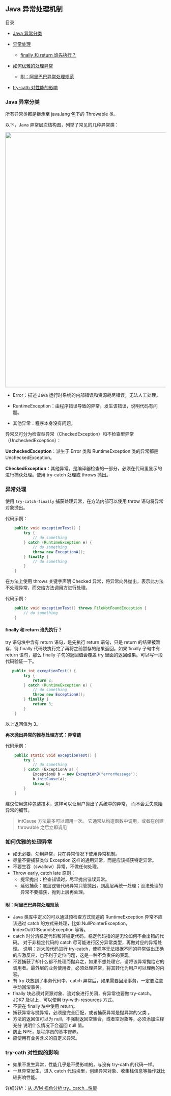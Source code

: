 ## Java 异常处理机制

目录

- [Java 异常分类](#java-异常分类)
- [异常处理](#异常处理)
  - [finally 和 return 谁先执行？](#finally-和-return-谁先执行？)
- [如何优雅的处理异常](#如何优雅的处理异常)
  - [附：阿里巴巴异常处理规范](#附：阿里巴巴异常处理规范)

- [try-cath 对性能的影响](#try-cath-对性能的影响)

### Java 异常分类

所有异常类都是继承至 java.lang 包下的 Throwable 类。

以下，Java 异常层次结构图，列举了常见的几种异常类：

<div align="center"><img src="https://upload-images.jianshu.io/upload_images/3297676-fbb20e337e8a4def.png?imageMogr2/auto-orient/strip%7CimageView2/2/w/1240" width= "800px"></div>



- Error：描述 Java 运行时系统的内部错误和资源耗尽错误，无法人工处理。

- RuntimeException：由程序错误导致的异常，发生该错误，说明代码有问题。

- 其他异常：程序本身没有问题。



异常又可分为检查型异常（CheckedException）和不检查型异常（UncheckedException）：

**UncheckedException**：派生于 Error 类和 RuntimeException 类的异常都是 UncheckedException。

**CheckedException**：其他异常。是编译器检查的一部分，必须在代码里显示的进行捕获处理。使用 try-catch 处理或 throws 抛出。



### 异常处理

使用 `try-catch-finally` 捕获处理异常，在方法内部可以使用 throw 语句将异常对象抛出。

代码示例：

```java
	public void exceptionTest() {
        try {
            // do something
        } catch (RuntimeException e) {
            // do something
            throw new ExceptionA();
        } finally {
            // do something
        }
    }
```



在方法上使用 throws 关键字声明 Checked 异常，将异常向外抛出，表示此方法不处理异常，而交给方法调用方进行处理。

代码示例：

```java
	public void exceptionTest() throws FileNotFoundException {
        // do something
    }
```



#### finally 和 return 谁先执行？

try 语句块中含有 return 语句，是先执行 return 语句，只是 return 的结果被暂存，待 finally 代码块执行完了再将之前暂存的结果返回。如果 finally 子句中有 return 语句，那么 finally 子句的返回值会覆盖 try 里面的返回结果。可以写一段代码验证一下。

```java 
   public int exceptionTest() {
        try {
            return 2;
        } catch (RuntimeException e) {
            // do something
            throw new ExceptionA();
        } finally {
            return 3;
        }
    }
```

以上返回值为 3。

**再次抛出异常的推荐处理方式：异常链**

代码示例：

```java
	public static void exceptionTest() {
        try {
            // do something
        } catch (ExceptionA a) {
            ExceptionB b = new ExceptionB("errorMessage");
            b.initCause(a);
            throw b;
        }
    }
```

建议使用这种包装技术，这样可以让用户抛出子系统中的异常， 而不会丢失原始异常的细节。

> intCause 方法最多可以调用一次。 它通常从构造函数中调用，或者在创建 throwable 之后立即调用



### 如何优雅的处理异常

- 如无必要，勿用异常，只在异常情况下使用异常机制。
- 尽量不要捕获类似 Exception 这样的通用异常，而是应该捕获特定异常。
- 不要生吞（swallow）异常，不做任何处理。
- Throw early, catch late 原则：
  - 提早抛出：检查错误时，尽早抛出错误异常。
  - 延迟捕获：底层逻辑代码异常只管抛出，到高层再统一处理；没法处理的异常不要捕获，抛到上层再处理。



#### 附：阿里巴巴异常处理规范

- Java 类库中定义的可以通过预检查方式规避的 RuntimeException 异常不应该通过 catch 的方式来处理，比如:NullPointerException，IndexOutOfBoundsException 等等。 
- catch 时分清稳定代码和非稳定代码，稳定代码指的是无论如何不会出错的代码。 对于非稳定代码的 catch 尽可能进行区分异常类型，再做对应的异常处理。 说明：对大段代码进行 try-catch，使程序无法根据不同的异常做出正确的应激反应，也不利于定位问题，这是一种不负责任的表现。 
- 不要捕获了却什么都不处理而抛弃之，如果不想处理它，请将该异常抛给它的调用者。最外层的业务使用者，必须处理异常，将其转化为用户可以理解的内容。 
- 有 try 块放到了事务代码中，catch 异常后，如果需要回滚事务，一定要注意手动回滚事务。 
- finally 块必须对资源对象、流对象进行关闭，有异常也要做 try-catch。  JDK7 及以上，可以使用 try-with-resources 方式。 
- 不要在 finally 块中使用 return。
- 捕获异常与抛异常，必须是完全匹配，或者捕获异常是抛异常的父类 。
- 方法的返回值可以为 null，不强制返回空集合，或者空对象等，必须添加注释充分 说明什么情况下会返回 null 值。
- 防止 NPE，是程序员的基本修养。
- 应使用有业务含义的自定义异常。



### try-cath 对性能的影响

- 如果不发生异常，性能几乎是不受影响的，与没有 try-cath 的代码一样。
- 一旦异常发生，进入 catch 代码块里，创建异常对象、收集栈信息等操作就比较影响性能。

详细分析：[从 JVM 视角分析 try...catch...性能](<https://juejin.im/post/5b65a8f2f265da0fa00a399a>)


